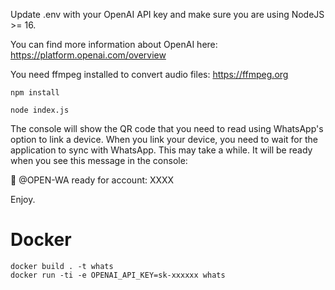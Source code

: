 Update .env with your OpenAI API key and make sure you are using NodeJS >= 16.

You can find more information about OpenAI here: https://platform.openai.com/overview

You need ffmpeg installed to convert audio files: https://ffmpeg.org

`npm install`

`node index.js`

The console will show the QR code that you need to read using WhatsApp's option to link a device.
When you link your device, you need to wait for the application to sync with WhatsApp. This may take a while.
It will be ready when you see this message in the console:

🚀 @OPEN-WA ready for account: XXXX

Enjoy.

# Docker
```shell
docker build . -t whats
docker run -ti -e OPENAI_API_KEY=sk-xxxxxx whats
```
